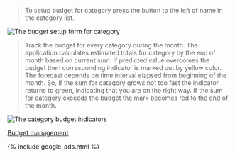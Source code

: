 > To setup budget for category press the button to the left of name in the category list. 

![The budget setup form for category](https://dvmorozov.github.io/expenses/assets/images/2015-07-05_10h13_10.png)

> Track the budget for every category during the month. The application calculates estimated totals for category by the end of month based on current sum. If predicted value overcomes the budget then corresponding indicator is marked out by yellow color. The forecast depends on time interval elapsed from beginning of the month. So, if the sum for category grows not too fast the indicator returns to green, indicating that you are on the right way. If the sum for category exceeds the budget the mark becomes red to the end of the month.

![The category budget indicators](https://dvmorozov.github.io/expenses/assets/images/2015-07-05_10h12_39.png)

[Budget management](https://dvmorozov.github.io/expenses/budget-management)

{% include google_ads.html %}
